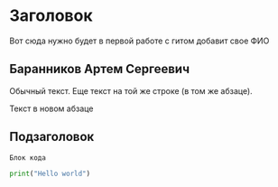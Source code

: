 # Заголовок

Вот сюда нужно будет в первой работе с гитом добавит свое ФИО

## Баранников Артем Сергеевич

Обычный текст.
Еще текст на той же строке (в том же абзаце).

Текст в новом абзаце

## Подзаголовок

```
Блок кода
```

```python
print("Hello world")
```
